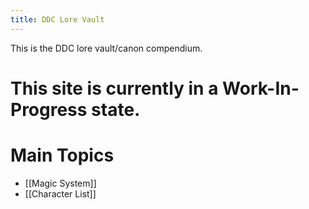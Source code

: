 ```yaml
---
title: DDC Lore Vault
---
```

This is the DDC lore vault/canon compendium.
# This site is currently in a Work-In-Progress state.
# Main Topics
- [[Magic System]]
- [[Character List]]